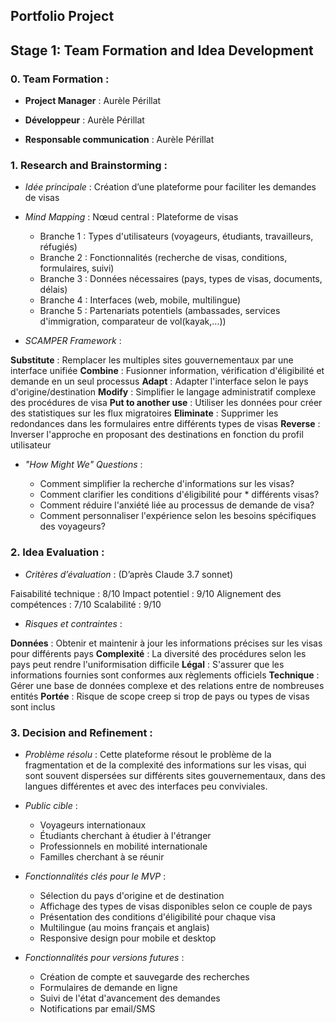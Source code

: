 ## Portfolio Project
## Stage 1: Team Formation and Idea Development

### 0. Team Formation :

- **Project Manager** : Aurèle Périllat

- **Développeur** : Aurèle Périllat

- **Responsable communication** : Aurèle Périllat

### 1. Research and Brainstorming :

- *Idée principale* : 
    Création d’une plateforme pour faciliter les demandes de visas

- *Mind Mapping* : 
    Nœud central : Plateforme de visas
    * Branche 1 : Types d'utilisateurs (voyageurs, étudiants, travailleurs, réfugiés)
    * Branche 2 : Fonctionnalités (recherche de visas, conditions, formulaires, suivi)
    * Branche 3 : Données nécessaires (pays, types de visas, documents, délais)
    * Branche 4 : Interfaces (web, mobile, multilingue)
    * Branche 5 : Partenariats potentiels (ambassades, services d'immigration, comparateur de vol(kayak,...))

- *SCAMPER Framework* : 

**Substitute** : Remplacer les multiples sites gouvernementaux par une interface unifiée
**Combine** : Fusionner information, vérification d'éligibilité et demande en un seul processus
**Adapt** : Adapter l'interface selon le pays d'origine/destination
**Modify** : Simplifier le langage administratif complexe des procédures de visa
**Put to another use** : Utiliser les données pour créer des statistiques sur les flux migratoires
**Eliminate** : Supprimer les redondances dans les formulaires entre différents types de visas
**Reverse** : Inverser l'approche en proposant des destinations en fonction du profil utilisateur

- *"How Might We" Questions* : 

    * Comment simplifier la recherche d'informations sur les visas?
    * Comment clarifier les conditions d'éligibilité pour * différents visas?
    * Comment réduire l'anxiété liée au processus de demande de visa?
    * Comment personnaliser l'expérience selon les besoins spécifiques des voyageurs?



### 2. Idea Evaluation : 

- *Critères d’évaluation* : (D’après Claude 3.7 sonnet)

Faisabilité technique : 8/10
Impact potentiel : 9/10
Alignement des compétences : 7/10
Scalabilité : 9/10

- *Risques et contraintes* : 

**Données** : Obtenir et maintenir à jour les informations précises sur les visas pour différents pays
**Complexité** : La diversité des procédures selon les pays peut rendre l'uniformisation difficile
**Légal** : S'assurer que les informations fournies sont conformes aux règlements officiels
**Technique** : Gérer une base de données complexe et des relations entre de nombreuses entités
**Portée** : Risque de scope creep si trop de pays ou types de visas sont inclus


### 3. Decision and Refinement : 

- *Problème résolu* : 
Cette plateforme résout le problème de la fragmentation et de la complexité des informations sur les visas, qui sont souvent dispersées sur différents sites gouvernementaux, dans des langues différentes et avec des interfaces peu conviviales.

- *Public cible* : 

    * Voyageurs internationaux
    * Étudiants cherchant à étudier à l'étranger
    * Professionnels en mobilité internationale
    * Familles cherchant à se réunir

- *Fonctionnalités clés pour le MVP* : 

    * Sélection du pays d'origine et de destination
    * Affichage des types de visas disponibles selon ce couple de pays
    * Présentation des conditions d'éligibilité pour chaque visa
    * Multilingue (au moins français et anglais)
    * Responsive design pour mobile et desktop

- *Fonctionnalités pour versions futures* : 

    * Création de compte et sauvegarde des recherches
    * Formulaires de demande en ligne
    * Suivi de l'état d'avancement des demandes
    * Notifications par email/SMS





